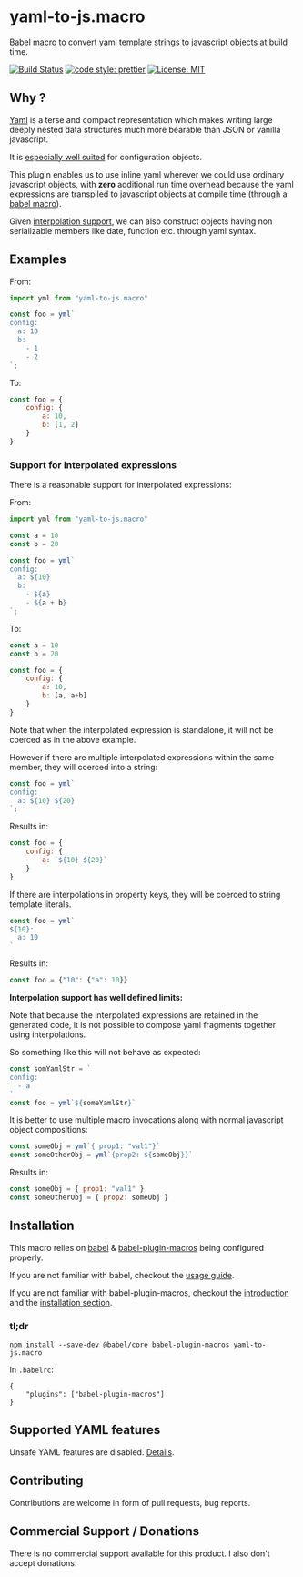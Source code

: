 # yaml-to-js.macro

Babel macro to convert yaml template strings to javascript objects at build time.

[![Build Status](https://travis-ci.org/lorefnon/yaml-to-js.macro.svg?branch=master)](https://travis-ci.org/lorefnon/yaml-to-js.macro)
[![code style: prettier](https://img.shields.io/badge/code_style-prettier-ff69b4.svg?style=flat-square)](https://github.com/prettier/prettier)
[![License: MIT](https://img.shields.io/badge/License-MIT-yellow.svg)](https://opensource.org/licenses/MIT)

## Why ?

[Yaml](http://yaml.org/) is a terse and compact representation which makes writing large deeply nested data structures much more bearable than JSON or vanilla javascript.

It is [especially well suited](https://hashnode.com/post/whats-your-favourite-config-file-format-cinn3f9o20038ns534z84ik15/answer/cinp0ph0n00toc3538j4onqft) for configuration objects.

This plugin enables us to use inline yaml wherever we could use ordinary javascript objects, with **zero** additional run time overhead because the yaml expressions are transpiled to javascript objects at compile time (through a [babel macro](https://github.com/kentcdodds/babel-plugin-macros)). 

Given [interpolation support](https://github.com/lorefnon/yaml-to-js.macro#support-for-interpolated-expressions), we can also construct objects having non serializable members like date, function etc. through yaml syntax.

## Examples

From: 

```js
import yml from "yaml-to-js.macro"

const foo = yml`
config: 
  a: 10
  b: 
    - 1
    - 2
`;
```

To:

```js
const foo = {
    config: {
        a: 10,
        b: [1, 2]
    }
}
```

### Support for interpolated expressions

There is a reasonable support for interpolated expressions: 

From: 

```js
import yml from "yaml-to-js.macro"

const a = 10
const b = 20

const foo = yml`
config: 
  a: ${10}
  b: 
    - ${a}
    - ${a + b}
`;
```

To:

```js
const a = 10
const b = 20

const foo = {
    config: {
        a: 10,
        b: [a, a+b]
    }
}
```

Note that when the interpolated expression is standalone, it will not be coerced as in the above example. 

However if there are multiple interpolated expressions within the same member, they will coerced into a string: 

```js
const foo = yml`
config: 
  a: ${10} ${20}
`;
```

Results in: 

```js
const foo = {
    config: {
        a: `${10} ${20}`
    }
}
```

If there are interpolations in property keys, they will be coerced to string template literals.

```js
const foo = yml`
${10}:
  a: 10
`
```

Results in: 

```js
const foo = {"10": {"a": 10}}
```

**Interpolation support has well defined limits:**

Note that because the interpolated expressions are retained in the generated code, it is not possible to compose yaml fragments 
together using interpolations. 

So something like this will not behave as expected: 

```js
const somYamlStr = `
config: 
  - a
`
const foo = yml`${someYamlStr}`
```

It is better to use multiple macro invocations along with normal javascript object compositions: 

```js
const someObj = yml`{ prop1: "val1"}`
const someOtherObj = yml`{prop2: ${someObj}}`
```

Results in: 

```js
const someObj = { prop1: "val1" }
const someOtherObj = { prop2: someObj }
```

## Installation

This macro relies on [babel](https://babeljs.io) & [babel-plugin-macros](https://github.com/kentcdodds/babel-plugin-macros) being configured properly.

If you are not familiar with babel, checkout the [usage guide](https://babeljs.io/docs/en/usage).

If you are not familiar with babel-plugin-macros, checkout the [introduction](https://babeljs.io/blog/2017/09/11/zero-config-with-babel-macros) and the [installation section](https://github.com/kentcdodds/babel-plugin-macros#installation).

### tl;dr

```
npm install --save-dev @babel/core babel-plugin-macros yaml-to-js.macro
```

In `.babelrc`: 

```
{
    "plugins": ["babel-plugin-macros"]
}
```

## Supported YAML features

Unsafe YAML features are disabled. [Details](https://github.com/nodeca/js-yaml#safeload-string---options-).

## Contributing

Contributions are welcome in form of pull requests, bug reports.

## Commercial Support / Donations

There is no commercial support available for this product. I also don't accept donations. 
